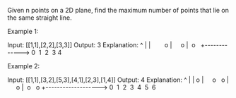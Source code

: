 Given n points on a 2D plane, find the maximum number of points that lie on the same straight line.

Example 1:


Input: [[1,1],[2,2],[3,3]]
Output: 3
Explanation:
^
|
| &nbsp; &nbsp; &nbsp; &nbsp;o
| &nbsp; &nbsp; o
| &nbsp;o &nbsp;
+-------------&gt;
0 &nbsp;1 &nbsp;2 &nbsp;3  4


Example 2:


Input: [[1,1],[3,2],[5,3],[4,1],[2,3],[1,4]]
Output: 4
Explanation:
^
|
|  o
| &nbsp;&nbsp;&nbsp;&nbsp;o&nbsp;&nbsp;      o
| &nbsp;&nbsp;&nbsp;&nbsp;   o
| &nbsp;o &nbsp;      o
+-------------------&gt;
0 &nbsp;1 &nbsp;2 &nbsp;3 &nbsp;4 &nbsp;5 &nbsp;6

